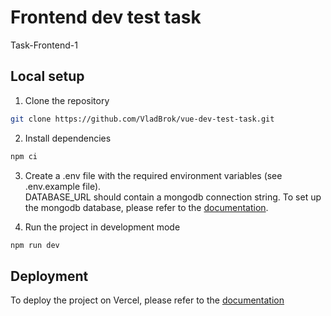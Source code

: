 # Frontend dev test task

Task-Frontend-1

## Local setup

1. Clone the repository

```sh
git clone https://github.com/VladBrok/vue-dev-test-task.git
```

2. Install dependencies

```sh
npm ci
```

3. Create a .env file with the required environment variables (see .env.example file).  
   DATABASE_URL should contain a mongodb connection string. To set up the mongodb database, please refer to the [documentation](https://www.mongodb.com/docs/).

4. Run the project in development mode

```sh
npm run dev
```

## Deployment

To deploy the project on Vercel, please refer to the [documentation](https://vercel.com/docs/getting-started-with-vercel/import)

